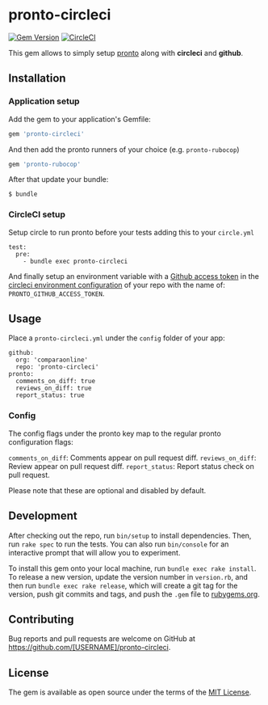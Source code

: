 # pronto-circleci

[![Gem Version](https://badge.fury.io/rb/pronto-circleci.svg)](https://badge.fury.io/rb/pronto-circleci)
[![CircleCI](https://circleci.com/gh/comparaonline/pronto-circleci/tree/master.svg?style=svg)](https://circleci.com/gh/comparaonline/pronto-circleci/tree/master)

This gem allows to simply setup [pronto](https://github.com/prontolabs/pronto) along with **circleci** and **github**.

## Installation

### Application setup

Add the gem to your application's Gemfile:

```ruby
gem 'pronto-circleci'
```

And then add the pronto runners of your choice (e.g. `pronto-rubocop`)

```ruby
gem 'pronto-rubocop'
```

After that update your bundle:
```
$ bundle
```

### CircleCI setup

Setup circle to run pronto before your tests adding this to your `circle.yml`

```
test:
  pre:
    - bundle exec pronto-circleci
```

And finally setup an environment variable with a [Github access token](https://help.github.com/articles/creating-an-access-token-for-command-line-use) in the [circleci environment configuration](https://circleci.com/docs/1.0/environment-variables/) of your repo with the name of: `PRONTO_GITHUB_ACCESS_TOKEN`.


## Usage

Place a `pronto-circleci.yml` under the `config` folder of your app:

```
github:
  org: 'comparaonline'
  repo: 'pronto-circleci'
pronto:
  comments_on_diff: true
  reviews_on_diff: true
  report_status: true
```

### Config
The config flags under the pronto key map to the regular pronto configuration flags:

`comments_on_diff`: Comments appear on pull request diff.
`reviews_on_diff`: Review appear on pull request diff.
`report_status`: Report status check on pull request.

Please note that these are optional and disabled by default.


## Development

After checking out the repo, run `bin/setup` to install dependencies. Then, run `rake spec` to run the tests. You can also run `bin/console` for an interactive prompt that will allow you to experiment.

To install this gem onto your local machine, run `bundle exec rake install`. To release a new version, update the version number in `version.rb`, and then run `bundle exec rake release`, which will create a git tag for the version, push git commits and tags, and push the `.gem` file to [rubygems.org](https://rubygems.org).

## Contributing

Bug reports and pull requests are welcome on GitHub at https://github.com/[USERNAME]/pronto-circleci.

## License

The gem is available as open source under the terms of the [MIT License](http://opensource.org/licenses/MIT).

